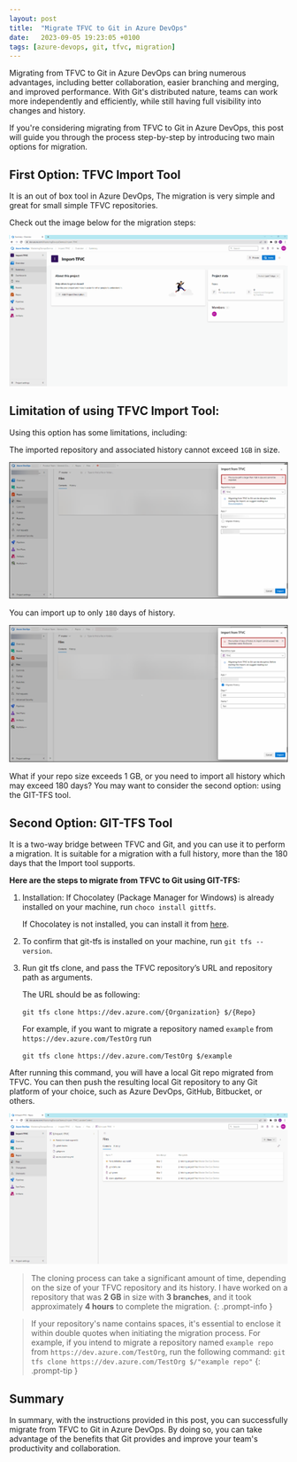 ```yaml
---
layout: post
title:  "Migrate TFVC to Git in Azure DevOps"
date:   2023-09-05 19:23:05 +0100
tags: [azure-devops, git, tfvc, migration]
---
```


Migrating from TFVC to Git in Azure DevOps can bring numerous advantages, including better collaboration, easier branching and merging, and improved performance. With Git's distributed nature, teams can work more independently and efficiently, while still having full visibility into changes and history.

If you're considering migrating from TFVC to Git in Azure DevOps, this post will guide you through the process step-by-step by introducing two main options for migration.

## First Option: TFVC Import Tool

It is an out of box tool in Azure DevOps, The migration is very simple and great for small simple TFVC repositories.

Check out the image below for the migration steps:

![import-TFVC.gif](/assets/img/tfvc-git/tfvc-import-tool.gif)

## Limitation of using TFVC Import Tool:

Using this option has some limitations, including:

The imported repository and associated history cannot exceed `1GB` in size.

![Size Limitation](/assets/img/tfvc-git/size-limitation.png)

You can import up to only `180` days of history.

![History Limitation](/assets/img/tfvc-git/history-limitation.png)

What if your repo size exceeds 1 GB, or you need to import all history which may exceed 180 days? 
You may want to consider the second option: using the GIT-TFS tool.

## Second Option: GIT-TFS Tool
It is a two-way bridge between TFVC and Git, and you can use it to perform a migration. It is suitable for a migration with a full history, more than the 180 days that the Import tool supports.

**Here are the steps to migrate from TFVC to Git using GIT-TFS:**

1. Installation: If Chocolatey (Package Manager for Windows) is already installed on your machine, run `choco install gittfs`. 

    If Chocolatey is not installed, you can install it from [here](https://docs.chocolatey.org/en-us/choco/setup).

2. To confirm that git-tfs is installed on your machine, run `git tfs --version`.

3. Run git tfs clone, and pass the TFVC repository’s URL and repository path as arguments.

    The URL should be as following:

    `git tfs clone https://dev.azure.com/{Organization} $/{Repo}`

    For example, if you want to migrate a repository named `example` from `https://dev.azure.com/TestOrg` run 

    `git tfs clone https://dev.azure.com/TestOrg $/example`

After running this command, you will have a local Git repo migrated from TFVC. You can then push the resulting local Git repository to any Git platform of your choice, such as Azure DevOps, GitHub, Bitbucket, or others.

![import-TFVC-tfs.gif](/assets/img/tfvc-git/git-tfs.gif)

> The cloning process can take a significant amount of time, depending on the size of your TFVC repository and its history. I have worked on a repository that was **2 GB** in size with **3 branches**, and it took approximately **4 hours** to complete the migration.
{: .prompt-info }

> If your repository's name contains spaces, it's essential to enclose it within double quotes when initiating the migration process. For example, if you intend to migrate a repository named `example repo` from `https://dev.azure.com/TestOrg`, run the following command: `git tfs clone https://dev.azure.com/TestOrg $/"example repo"`
{: .prompt-tip }

## Summary

In summary, with the instructions provided in this post, you can successfully migrate from TFVC to Git in Azure DevOps. By doing so, you can take advantage of the benefits that Git provides and improve your team's productivity and collaboration.
